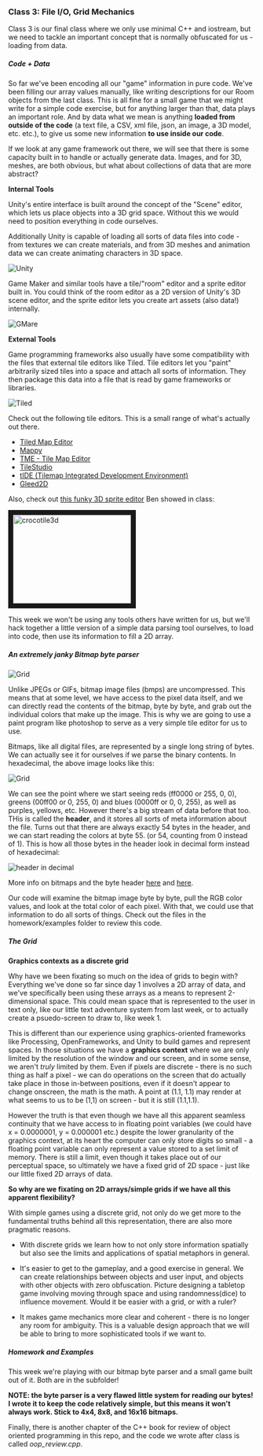 ### Class 3: File I/O, Grid Mechanics

Class 3 is our final class where we only use minimal C++ and iostream, but we need to tackle an important concept that is normally obfuscated for us - loading from data. 

##### Code + Data

So far we've been encoding all our "game" information in pure code. We've been filling our array values manually, like writing descriptions for our Room objects from the last class. This is all fine for a small game that we might write for a simple code exercise, but for anything larger than that, data plays an important role. And by data what we mean is anything **loaded from outside of the code** (a text file, a CSV, xml file, json, an image, a 3D model, etc. etc.), to give us some new information **to use inside our code**.

If we look at any game framework out there, we will see that there is some capacity built in to handle or actually generate data. Images, and for 3D, meshes, are both obvious, but what about collections of data that are more abstract?

**Internal Tools**

Unity's entire interface is built around the concept of the "Scene" editor, which lets us place objects into a 3D grid space. Without this we would need to position everything in code ourselves. 

Additionally Unity is capable of loading all sorts of data files into code - from textures we can create materials, and from 3D meshes and animation data we can create animating characters in 3D space.

![Unity](https://raw.githubusercontent.com/whoisbma/Game-Aesthetics-SP15/master/class-03-fileIO/images/unity.jpg)

Game Maker and similar tools have a tile/"room" editor and a sprite editor built in. You could think of the room editor as a 2D version of Unity's 3D scene editor, and the sprite editor lets you create art assets (also data!) internally.

![GMare](https://raw.githubusercontent.com/whoisbma/Game-Aesthetics-SP15/master/class-03-fileIO/images/gmare.png)

**External Tools**

Game programming frameworks also usually have some compatibility with the files that external tile editors like Tiled. Tile editors let you "paint" arbitrarily sized tiles into a space and attach all sorts of information. They then package this data into a file that is read by game frameworks or libraries.

![Tiled](https://raw.githubusercontent.com/whoisbma/Game-Aesthetics-SP15/master/class-03-fileIO/images/Tiled.png)

Check out the following tile editors. This is a small range of what's actually out there.

* [Tiled Map Editor](http://www.mapeditor.org/)
* [Mappy](http://tilemap.co.uk/mappy.php)
* [TME - Tile Map Editor](http://tilemapeditor.com/)
* [TileStudio](http://tilestudio.sourceforge.net/)
* [tIDE (Tilemap Integrated Development Environment)](http://tide.codeplex.com/)
* [Gleed2D](https://github.com/SteveDunn/Gleed2D/wiki)

Also, check out [this funky 3D sprite editor](http://www.crocotile3d.com/) Ben showed in class: 

<a href="http://www.youtube.com/watch?feature=player_embedded&v5enKH9pz7oY
" target="_blank"><img src="http://img.youtube.com/vi/5enKH9pz7oY/0.jpg" 
alt="crocotile3d" width="240" height="180" border="10" /></a>

This week we won't be using any tools others have written for us, but we'll hack together a little version of a simple data parsing tool ourselves, to load into code, then use its information to fill a 2D array.

##### An extremely janky Bitmap byte parser

![Grid](https://raw.githubusercontent.com/whoisbma/Game-Aesthetics-SP15/master/class-03-fileIO/images/grid.png)

Unlike JPEGs or GIFs, bitmap image files (bmps) are uncompressed. This means that at some level, we have access to the pixel data itself, and we can directly read the contents of the bitmap, byte by byte, and grab out the individual colors that make up the image. This is why we are going to use a paint program like photoshop to serve as a very simple tile editor for us to use. 

Bitmaps, like all digital files, are represented by a single long string of bytes. We can actually see it for ourselves if we parse the binary contents. In hexadecimal, the above image looks like this:

![Grid](https://raw.githubusercontent.com/whoisbma/Game-Aesthetics-SP15/master/class-03-fileIO/images/hex.png)

We can see the point where we start seeing reds (ff0000 or 255, 0, 0), greens (00ff00 or 0, 255, 0) and blues (0000ff or 0, 0, 255), as well as purples, yellows, etc. However there's a big stream of data before that too. THis is called the **header**, and it stores all sorts of meta information about the file. Turns out that there are always exactly 54 bytes in the header, and we can start reading the colors at byte 55. (or 54, counting from 0 instead of 1). This is how all those bytes in the header look in decimal form instead of hexadecimal:

![header in decimal](https://raw.githubusercontent.com/whoisbma/Game-Aesthetics-SP15/master/class-03-fileIO/images/header.png)

More info on bitmaps and the byte header [here](https://en.wikipedia.org/wiki/BMP_file_format) and [here](http://www.fastgraph.com/help/bmp_header_format.html).

Our code will examine the bitmap image byte by byte, pull the RGB color values, and look at the total color of each pixel. With that, we could use that information to do all sorts of things. Check out the files in the homework/examples folder to review this code.

##### The Grid

**Graphics contexts as a discrete grid**

Why have we been fixating so much on the idea of grids to begin with? Everything we've done so far since day 1 involves a 2D array of data, and we've specifically been using these arrays as a means to represent 2-dimensional space. This could mean space that is represented to the user in text only, like our little text adventure system from last week, or to actually create a psuedo-screen to draw to, like week 1. 

This is different than our experience using graphics-oriented frameworks like Processing, OpenFrameworks, and Unity to build games and represent spaces. In those situations we have a **graphics context** where we are only limited by the resolution of the window and our screen, and in some sense, we aren't *truly* limited by them. Even if pixels are discrete - there is no such thing as half a pixel - we can do operations on the screen that do actually take place in those in-between positions, even if it doesn't appear to change onscreen, the math is the math. A point at (1.1, 1.1) may render at what seems to us to be (1,1) on screen - but it is still (1.1,1.1).

However the truth is that even though we have all this apparent seamless continuity that we have access to in floating point variables (we could have x = 0.0000001, y = 0.000001 etc.) despite the lower granularity of the graphics context, at its heart the computer can only store digits so small - a floating point variable can only represent a value stored to a set limit of memory. There is still a limit, even though it takes place out of our perceptual space, so ultimately we have a fixed grid of 2D space - just like our little fixed 2D arrays of data.

**So why are we fixating on 2D arrays/simple grids if we have all this apparent flexibility?**

With simple games using a discrete grid, not only do we get more to the fundamental truths behind all this representation, there are also more pragmatic reasons.

* With discrete grids we learn how to not only store information spatially but also see the limits and applications of spatial metaphors in general.

* It's easier to get to the gameplay, and a good exercise in general. We can create relationships between objects and user input, and objects with other objects with zero obfuscation. Picture designing a tabletop game involving moving through space and using randomness(dice) to influence movement. Would it be easier with a grid, or with a ruler?

* It makes game mechanics more clear and coherent - there is no longer any room for ambiguity. This is a valuable design approach that we will be able to bring to more sophisticated tools if we want to.

##### Homework and Examples

This week we're playing with our bitmap byte parser and a small game built out of it. Both are in the subfolder!

**NOTE: the byte parser is a very flawed little system for reading our bytes! I wrote it to keep the code relatively simple, but this means it won't always work. Stick to 4x4, 8x8, and 16x16 bitmaps.**

Finally, there is another chapter of the C++ book for review of object oriented programming in this repo, and the code we wrote after class is called *oop_review.cpp*.